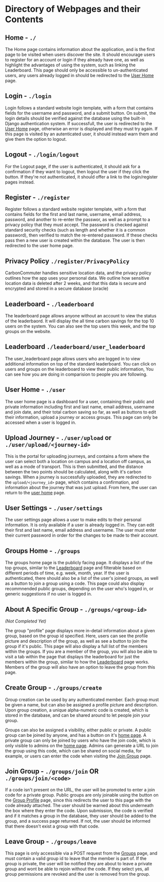 
# Directory of Webpages and their Contents

## Home - `./`

The Home page contains information about the application, and is the first page to be visited when users discover the site. It should encourage users to register for an account or login if they already have one, as well as highlight the advantages of using the system, such as linking the Leaderboard. This page should only be accessible to un-authenticated users, any users already logged in should be redirected to the [User Home](#user-home---user) page.

## Login - `./login`

Login follows a standard website login template, with a form that contains fields for the username and password, and a submit button. On submit, the login details should be verified against the database using the built-in Django authentication system. If successfull, the user is redirected to the [User Home](#user-home---user) page, otherwise an error is displayed and they must try again. If this page is visited by an autenticated user, it should instead warn them and give them the option to logout.

## Logout - `./login/logout`

For the Logout page, if the user is authenticated, it should ask for a confirmation if they want to logout, then logout the user if they click the button. If they're not authenticated, it should offer a link to the login/register pages instead.

## Register - `./register`

Register follows a standard website register template, with a form that contains fields for the first and last name, username, email address, password, and another to re-enter the passwor, as well as a prompt to a privacy policy that they must accept. The password is checked against standard security checks (such as length and whether it is a common password), then verified to match the re-entered password. If these checks pass then a new user is created within the database. The user is then redirected to the user home page.

## Privacy Policy `./register/PrivacyPolicy`
CarbonCommuter handles sensitive location data, and the privacy policy outlines how the app uses your personal data. We outline how sensitive location data is deleted after 2 weeks, and that this data is secure and encrypted and stored in a secure database (oracle)

## Leaderboard - `./leaderboard`

The leaderboard page allows anyone without an account to view the status of the leaderbaord. It will display the all time carbon savings for the top 10 users on the system. You can also see the top users this week, and the top groups on the website. 

## Leaderboard `./leaderboard/user_leaderboard`

The user_leaderboard page allows users who are logged in to view additional information on top of the standard leaderboard. You can click on users and groups on the leaderboard to view their public information, You can see how you are doing in comparision to people you are following. 

## User Home - `./user`

The user home page is a dashboard for a user, containing their public and private information including first and last name, email address, username and join date, and their total carbon saving so far, as well as buttons to edit their information, upload a journey or access groups. This page can only be accessed when a user is logged in.

## Upload Journey - `./user/upload` or `./user/upload/<journey-id>`

This is the portal for uploading journeys, and contains a form where the user can select both a location on campus and a location off campus, as well as a mode of transport. This is then submitted, and the distance between the two points should be calculated, along with it's carbon savings. When a journey is successfully uploaded, they are redirected to the `upload/<journey_id>` page, which contains a confirmation, and information about the journey that was just upload. From here, the user can return to the [user home](#user-home---user) page.

## User Settings - `./user/settings`

The user settings page allows a user to make edits to their personal information. It is only available if a user is already logged in. They can edit their first and last name, email address and username. The user must enter their current password in order for the changes to be made to their account.

## Groups Home - `./groups`

The groups home page is the publicly facing page. It displays a list of the top groups, similar to the [Leaderboard](#leaderboard---leaderboard) page and filterable based on different periods of time, e.g. week, month, year. If the user is authenticated, there should also be a list of the user's joined groups, as well as a button to join a group using a code. This page could also display recommnended public groups, depending on the user who's logged in, or generic suggestions if no user is logged in.

## About A Specific Group - `./groups/<group-id>` 

*(Not Completed Yet)*

The group "profile" page displays more in-detail information about a given group, based on the group id specified. Here, users can see the profile picture and description of the group, as well as see a button to join the group if it's public. This page will also display a full list of the members within the groups. If you are a member of the group, you will also be able to visit a tab within the page that displays the leaderboard for just the members within the group, similar to how the [Leaderboard](#leaderboard---leaderboard) page works. Members of the group will also have an option to leave the group from this page.

## Create Group - `./groups/create`

Group creation can be used by any authenticated member. Each group must be given a name, but can also be assigned a profile picture and description. Upon group creation, a unique alpha-numeric code is created, which is stored in the database, and can be shared around to let people join your group.

Groups can also be assigned a visibility, either public or private. A public group can be joined by anyone, and has a button on it's [home page](#about-a-specific-group---groupsgroup-id). A private group can only be joined by users who have the join code, which is only visible to admins on the [home page](#about-a-specific-group---groupsgroup-id). Admins can generate a URL to join the group using this code, which can be shared on social media, for example, or users can enter the code when visiting the [Join Group](#join-group---groupsjoin-or-groupsjoincode) page.

## Join Group - `./groups/join` OR `./groups/join/<code>`

If a code isn't present on the URL, the user will be promoted to enter a join code for a private group. Public groups are only joinable using the button on the [Group Profile](#about-a-specific-group---groupsgroup-id) page, since this redirects the user to this page with the code already attached. The user should be warned about this underneath the box where they enter the code. Upon submission, the code is verified and if it matches a group in the database, they user should be added to the group, and a success page returned. If not, the user should be informed that there doesn't exist a group with that code.

## Leave Group - `./groups/leave`

This page is only accessible via a POST request from the [Groups](#about-a-specific-group---groupsgroup-id) page, and must contain a valid group id to leave that the member is part of. If the group is private, the user will be notified they are about to leave a private group and wont be able to rejoin without the code. If they select yes, all group permissions are revoked and the user is removed from the group.